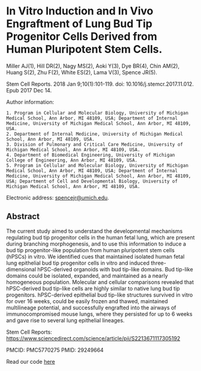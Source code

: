 
# In Vitro Induction and In Vivo Engraftment of Lung Bud Tip Progenitor Cells Derived from Human Pluripotent Stem Cells.

Miller AJ(1), Hill DR(2), Nagy MS(2), Aoki Y(3), Dye BR(4), Chin AM(2), Huang S(2), Zhu F(2), White ES(2), Lama V(3), Spence JR(5).

Stem Cell Reports. 2018 Jan 9;10(1):101-119. doi: 10.1016/j.stemcr.2017.11.012.
Epub 2017 Dec 14.

Author information: 

	1. Program in Cellular and Molecular Biology, University of Michigan Medical School, Ann Arbor, MI 48109, USA; Department of Internal Medicine, University of Michigan Medical School, Ann Arbor, MI 48109, USA.
    2. Department of Internal Medicine, University of Michigan Medical School, Ann Arbor, MI 48109, USA.
    3. Division of Pulmonary and Critical Care Medicine, University of Michigan Medical School, Ann Arbor, MI 48109, USA.
    4. Department of Biomedical Engineering, University of Michigan College of Engineering, Ann Arbor, MI 48109, USA.
    5. Program in Cellular and Molecular Biology, University of Michigan Medical School, Ann Arbor, MI 48109, USA; Department of Internal Medicine, University of Michigan Medical School, Ann Arbor, MI 48109, USA; Department of Cell and Developmental Biology, University of Michigan Medical School, Ann Arbor, MI 48109, USA. 
   
   Electronic address: spencejr@umich.edu.


## Abstract
The current study aimed to understand the developmental mechanisms regulating bud tip progenitor cells in the human fetal lung, which are present during branching morphogenesis, and to use this information to induce a bud tip progenitor-like population from human pluripotent stem cells (hPSCs) in vitro. We identified cues that maintained isolated human fetal lung epithelial bud tip progenitor cells in vitro and induced three-dimensional hPSC-derived organoids with bud tip-like domains. Bud tip-like domains could be isolated, expanded, and maintained as a nearly homogeneous population. Molecular and cellular comparisons revealed that hPSC-derived bud tip-like cells are highly similar to native lung bud tip progenitors. hPSC-derived epithelial bud tip-like structures survived in vitro for over 16 weeks, could be easily frozen and thawed, maintained multilineage potential, and successfully engrafted into the airways of immunocompromised mouse lungs, where they persisted for up to 6 weeks and gave rise to several lung epithelial lineages.

Stem Cell Reports: <https://www.sciencedirect.com/science/article/pii/S2213671117305192>

PMCID: PMC5770275
PMID: 29249664 

Read our code [here](src/project-log.org)
